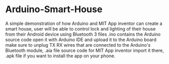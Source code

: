 # Arduino-Smart-House
A simple demonstration of how Arduino and MIT App inventor can create a smart house, user will be able to control lock and lighting of their house from their Android device using Bluetooth
3 files .ino contains the Arduino source code open it with Arduino IDE and upload it to the Arduino board make sure to unplug TX RX wires that are connected to the Arduino's Bluetooth module, .aia file source code for MIT App inventor import it there, .apk file if you want to install the app on your phone.
